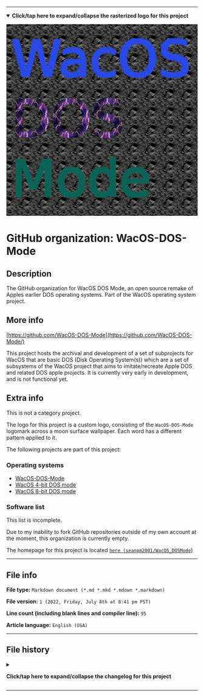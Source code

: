 
***

<!--
<details><summary><b lang="en">Click/tap here to expand/collapse the vectorized logo for this project</b></summary>

![WichCraft_Icon_1024px.svg failed to load. The file may be missing or corrupt. Check the file path for errors first.](/AdditionalInfo/2/WacOS-DOS-Mode/WichCraft_Icon_1024px.svg)

</details>
!-->

<details open><summary><b lang="en">Click/tap here to expand/collapse the rasterized logo for this project</b></summary>

![WacOS_DOSMode_1280pxIcon_V1_HighCompression.png failed to load. The file may be missing or corrupt. Check the file path for errors first.](/AdditionalInfo/2/WacOS-DOS-Mode/WacOS_DOSMode_1280pxIcon_V1_HighCompression.png)

</details>

# GitHub organization: WacOS-DOS-Mode

## Description

The GitHub organization for WacOS DOS Mode, an open source remake of Apples earlier DOS operating systems. Part of the WacOS operating system project.

## More info

[https://github.com/WacOS-DOS-Mode](https://github.com/WacOS-DOS-Mode/)

This project hosts the archival and development of a set of subprojects for WacOS that are basic DOS (Disk Operating System(s)) which are a set of subsystems of the WacOS project that aims to imitate/recreate Apple DOS and related DOS apple projects. It is currently very early in development, and is not functional yet.

## Extra info

This is not a category project.

The logo for this project is a custom logo, consisting of the `WacOS-DOS-Mode` logomark across a moon surface wallpaper. Each word has a different pattern applied to it.

The following projects are part of this project:

### Operating systems

- [WacOS-DOS-Mode](https://github.com/seanpm2001/WacOS_DOSMode/)
- [WacOS 4-bit DOS mode](https://github.com/seanpm2001/WacOS_4-Bit_DOSMode/)
- [WacOS 8-bit DOS mode](https://github.com/seanpm2001/WacOS_8-Bit_DOSMode/)

### Software list

This list is incomplete.

Due to my inability to fork GitHub repositories outside of my own account at the moment, this organization is currently empty.

The homepage for this project is located [`here (seanpm2001/WacOS_DOSMode`)](https://github.com/seanpm2001/WacOS_DOSMode/)

<!--
There is no current home repository for this project.
!-->

***

## File info

**File type:** `Markdown document (*.md *.mkd *.mdown *.markdown)`

**File version:** `1 (2022, Friday, July 8th at 8:41 pm PST)`

**Line count (including blank lines and compiler line):** `95`

**Article language:** `English (USA)`

***

## File history

<details><summary><p lang="en"><b>Click/tap here to expand/collapse the changelog for this project</b></p></summary>

<details><summary><p lang="en"><b>Version 1 (2022, Friday, July 8th at 8:41 pm PST)</b></p></summary>

**This version was made by:** [`@seanpm2001`](https://github.com/seanpm2001/)

> Changes:

- [x] Started the file
- [x] Referenced the organization icon (raster)
<!--  - [x] Referenced the organization icon (vector) !-->
- [x] Added the organization description
- [x] Added the `more info` section
- [x] Added the `extra info` section
- [x] Added the `file info` section
- [x] Added the `file history` section
- [ ] No other changes in version 1

</details>

</details>

***

